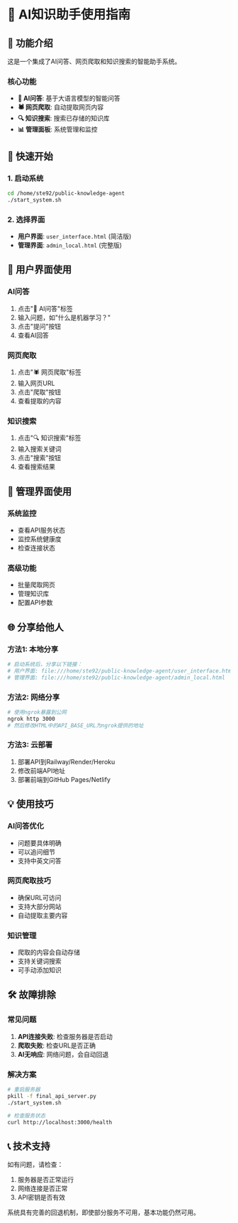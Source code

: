 # 🤖 AI知识助手使用指南

## 🎯 功能介绍

这是一个集成了AI问答、网页爬取和知识搜索的智能助手系统。

### 核心功能
- **💬 AI问答**: 基于大语言模型的智能问答
- **🕷️ 网页爬取**: 自动提取网页内容
- **🔍 知识搜索**: 搜索已存储的知识库
- **📊 管理面板**: 系统管理和监控

## 🚀 快速开始

### 1. 启动系统
```bash
cd /home/ste92/public-knowledge-agent
./start_system.sh
```

### 2. 选择界面
- **用户界面**: `user_interface.html` (简洁版)
- **管理界面**: `admin_local.html` (完整版)

## 📱 用户界面使用

### AI问答
1. 点击"💬 AI问答"标签
2. 输入问题，如"什么是机器学习？"
3. 点击"提问"按钮
4. 查看AI回答

### 网页爬取
1. 点击"🕷️ 网页爬取"标签
2. 输入网页URL
3. 点击"爬取"按钮
4. 查看提取的内容

### 知识搜索
1. 点击"🔍 知识搜索"标签
2. 输入搜索关键词
3. 点击"搜索"按钮
4. 查看搜索结果

## 🔧 管理界面使用

### 系统监控
- 查看API服务状态
- 监控系统健康度
- 检查连接状态

### 高级功能
- 批量爬取网页
- 管理知识库
- 配置API参数

## 🌐 分享给他人

### 方法1: 本地分享
```bash
# 启动系统后，分享以下链接：
# 用户界面: file:///home/ste92/public-knowledge-agent/user_interface.html
# 管理界面: file:///home/ste92/public-knowledge-agent/admin_local.html
```

### 方法2: 网络分享
```bash
# 使用ngrok暴露到公网
ngrok http 3000
# 然后修改HTML中的API_BASE_URL为ngrok提供的地址
```

### 方法3: 云部署
1. 部署API到Railway/Render/Heroku
2. 修改前端API地址
3. 部署前端到GitHub Pages/Netlify

## 💡 使用技巧

### AI问答优化
- 问题要具体明确
- 可以追问细节
- 支持中英文问答

### 网页爬取技巧
- 确保URL可访问
- 支持大部分网站
- 自动提取主要内容

### 知识管理
- 爬取的内容会自动存储
- 支持关键词搜索
- 可手动添加知识

## 🛠️ 故障排除

### 常见问题
1. **API连接失败**: 检查服务器是否启动
2. **爬取失败**: 检查URL是否正确
3. **AI无响应**: 网络问题，会自动回退

### 解决方案
```bash
# 重启服务器
pkill -f final_api_server.py
./start_system.sh

# 检查服务状态
curl http://localhost:3000/health
```

## 📞 技术支持

如有问题，请检查：
1. 服务器是否正常运行
2. 网络连接是否正常
3. API密钥是否有效

系统具有完善的回退机制，即使部分服务不可用，基本功能仍然可用。
